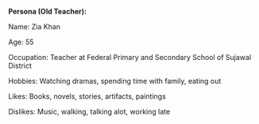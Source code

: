 **Persona (Old Teacher):**

Name: Zia Khan

Age: 55

Occupation: Teacher at Federal Primary and Secondary School of Sujawal District

Hobbies: Watching dramas, spending time with family, eating out

Likes: Books, novels, stories, artifacts, paintings

Dislikes: Music, walking, talking alot, working late
